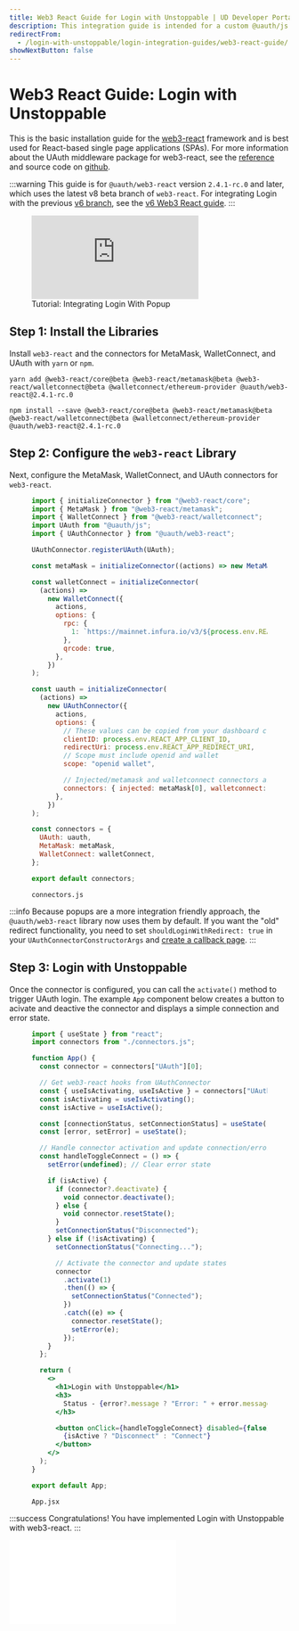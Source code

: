 ```yaml
---
title: Web3 React Guide for Login with Unstoppable | UD Developer Portal
description: This integration guide is intended for a custom @uauth/js integration, with ethereum provider, using web3 react library.
redirectFrom:
  - /login-with-unstoppable/login-integration-guides/web3-react-guide/
showNextButton: false
---
```


# Web3 React Guide: Login with Unstoppable

This is the basic installation guide for the [web3-react](https://github.com/Uniswap/web3-react/) framework and is best used for React-based single page applications (SPAs). For more information about the UAuth middleware package for web3-react, see the [reference](/login-with-unstoppable/libraries/uauth-web3-react.md) and source code on [github](https://github.com/unstoppabledomains/uauth/tree/main/packages/web3-react).

:::warning
This guide is for `@uauth/web3-react` version `2.4.1-rc.0` and later, which uses the latest v8 beta branch of `web3-react`. For integrating Login with the previous [v6 branch](https://github.com/Uniswap/web3-react/tree/v6), see the [v6 Web3 React guide](/login-with-unstoppable/login-integration-guides/web3-react-v6-guide.md).
:::

<figure>
<div class="video-container">
<iframe src="https://www.youtube.com/embed/kPxlUe0gAjI" title="YouTube video player" frameborder="0" allow="accelerometer; autoplay; clipboard-write; encrypted-media; gyroscope; picture-in-picture; web-share" allowfullscreen></iframe>
</div>
<figcaption>Tutorial: Integrating Login With Popup</figcation>
</figure>

## Step 1: Install the Libraries

Install `web3-react` and the connectors for MetaMask, WalletConnect, and UAuth with `yarn` or `npm`.

```shell yarn
yarn add @web3-react/core@beta @web3-react/metamask@beta @web3-react/walletconnect@beta @walletconnect/ethereum-provider @uauth/web3-react@2.4.1-rc.0
```

```shell npm
npm install --save @web3-react/core@beta @web3-react/metamask@beta @web3-react/walletconnect@beta @walletconnect/ethereum-provider @uauth/web3-react@2.4.1-rc.0
```

## Step 2: Configure the `web3-react` Library

Next, configure the MetaMask, WalletConnect, and UAuth connectors for `web3-react`.

<figure>

```javascript
import { initializeConnector } from "@web3-react/core";
import { MetaMask } from "@web3-react/metamask";
import { WalletConnect } from "@web3-react/walletconnect";
import UAuth from "@uauth/js";
import { UAuthConnector } from "@uauth/web3-react";

UAuthConnector.registerUAuth(UAuth);

const metaMask = initializeConnector((actions) => new MetaMask({ actions }));

const walletConnect = initializeConnector(
  (actions) =>
    new WalletConnect({
      actions,
      options: {
        rpc: {
          1: `https://mainnet.infura.io/v3/${process.env.REACT_APP_INFURA_ID}`,
        },
        qrcode: true,
      },
    })
);

const uauth = initializeConnector(
  (actions) =>
    new UAuthConnector({
      actions,
      options: {
        // These values can be copied from your dashboard client configuration
        clientID: process.env.REACT_APP_CLIENT_ID,
        redirectUri: process.env.REACT_APP_REDIRECT_URI,
        // Scope must include openid and wallet
        scope: "openid wallet",

        // Injected/metamask and walletconnect connectors are required
        connectors: { injected: metaMask[0], walletconnect: walletConnect[0] },
      },
    })
);

const connectors = {
  UAuth: uauth,
  MetaMask: metaMask,
  WalletConnect: walletConnect,
};

export default connectors;
```

<figcaption> <code>connectors.js</code> </figcaption>
</figure>

:::info
Because popups are a more integration friendly approach, the `@uauth/web3-react` library now uses them by default. If you want the "old" redirect functionality, you need to set `shouldLoginWithRedirect: true` in your `UAuthConnectorConstructorArgs` and [create a callback page](/login-with-unstoppable/libraries/uauth-web3-react.md#optionsshouldloginwithredirect).
:::

## Step 3: Login with Unstoppable

Once the connector is configured, you can call the `activate()` method to trigger UAuth login. The example `App` component below creates a button to acivate and deactive the connector and displays a simple connection and error state.

<figure>

```jsx
import { useState } from "react";
import connectors from "./connectors.js";

function App() {
  const connector = connectors["UAuth"][0];

  // Get web3-react hooks from UAuthConnector
  const { useIsActivating, useIsActive } = connectors["UAuth"][1];
  const isActivating = useIsActivating();
  const isActive = useIsActive();

  const [connectionStatus, setConnectionStatus] = useState("Disconnected");
  const [error, setError] = useState();

  // Handle connector activation and update connection/error state
  const handleToggleConnect = () => {
    setError(undefined); // Clear error state

    if (isActive) {
      if (connector?.deactivate) {
        void connector.deactivate();
      } else {
        void connector.resetState();
      }
      setConnectionStatus("Disconnected");
    } else if (!isActivating) {
      setConnectionStatus("Connecting...");

      // Activate the connector and update states
      connector
        .activate(1)
        .then(() => {
          setConnectionStatus("Connected");
        })
        .catch((e) => {
          connector.resetState();
          setError(e);
        });
    }
  };

  return (
    <>
      <h1>Login with Unstoppable</h1>
      <h3>
        Status - {error?.message ? "Error: " + error.message : connectionStatus}
      </h3>

      <button onClick={handleToggleConnect} disabled={false}>
        {isActive ? "Disconnect" : "Connect"}
      </button>
    </>
  );
}

export default App;
```

<figcaption> <code>App.jsx</code> </figcaption>
</figure>

:::success Congratulations!
You have implemented Login with Unstoppable with web3-react.
:::

<embed src="/snippets/_login-paths-next.md" />
